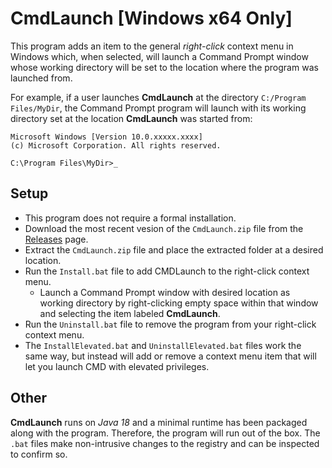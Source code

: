 # CmdLaunch [Windows x64 Only]
This program adds an item to the general _right-click_ context menu in Windows which, when selected, will launch a Command Prompt window whose working directory will be set to the location where the program was launched from.

For example, if a user launches __CmdLaunch__ at the directory ```C:/Program Files/MyDir```, the Command Prompt program will launch with its working directory set at the location __CmdLaunch__ was started from:
```
Microsoft Windows [Version 10.0.xxxxx.xxxx]
(c) Microsoft Corporation. All rights reserved.

C:\Program Files\MyDir>_
```
## Setup
* This program does not require a formal installation.
* Download the most recent vesion of the ```CmdLaunch.zip``` file from the [Releases](https://github.com/aminiqbal/cmdlaunch/releases) page.
* Extract the ```CmdLaunch.zip``` file and place the extracted folder at a desired location.
* Run the ```Install.bat``` file to add CMDLaunch to the right-click context menu.
  * Launch a Command Prompt window with desired location as working directory by right-clicking empty space within that window and selecting the item labeled __CmdLaunch__.
* Run the ```Uninstall.bat``` file to remove the program from your right-click context menu.
* The ```InstallElevated.bat``` and ```UninstallElevated.bat``` files work the same way, but instead will add or remove a context menu item that will let you launch CMD with elevated privileges.

## Other
__CmdLaunch__ runs on _Java 18_ and a minimal runtime has been packaged along with the program. Therefore, the program will run out of the box. The ```.bat``` files make non-intrusive changes to the registry and can be inspected to confirm so.
